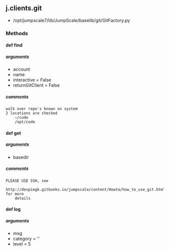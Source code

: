 <!-- toc -->
## j.clients.git

- /opt/jumpscale7/lib/JumpScale/baselib/git/GitFactory.py

### Methods

#### def find 

##### arguments

- account
- name
- interactive = False
- returnGitClient = False

##### comments

```
walk over repo's known on system
2 locations are checked
    ~/code
    /opt/code

```

#### def get 

##### arguments

- basedir

##### comments

```
PLEASE USE SSH, see
    http://despiegk.gitbooks.io/jumpscale/content/Howto/how_to_use_git.html for more
    details

```

#### def log 

##### arguments

- msg
- category = ''
- level = 5

